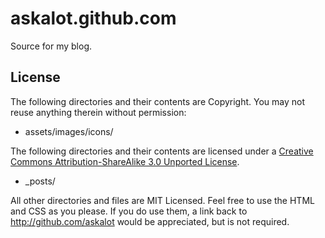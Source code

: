 askalot.github.com
==================

Source for my blog.

License
-------

The following directories and their contents are Copyright. You may not reuse anything therein without permission:

* assets/images/icons/

The following directories and their contents are licensed under a [Creative Commons Attribution-ShareAlike 3.0 Unported License](http://creativecommons.org/licenses/by-sa/3.0/).

* _posts/

All other directories and files are MIT Licensed. Feel free to use the HTML and CSS as you please. If you do use them, a link back to http://github.com/askalot would be appreciated, but is not required.
